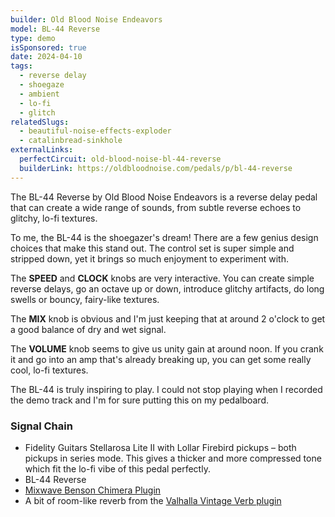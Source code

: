 ```yaml
---
builder: Old Blood Noise Endeavors
model: BL-44 Reverse
type: demo
isSponsored: true
date: 2024-04-10
tags:
  - reverse delay
  - shoegaze
  - ambient
  - lo-fi
  - glitch
relatedSlugs:
  - beautiful-noise-effects-exploder
  - catalinbread-sinkhole
externalLinks:
  perfectCircuit: old-blood-noise-bl-44-reverse
  builderLink: https://oldbloodnoise.com/pedals/p/bl-44-reverse
---
```


The BL-44 Reverse by Old Blood Noise Endeavors is a reverse delay pedal that can create a wide range of sounds, from subtle reverse echoes to glitchy, lo-fi textures.

To me, the BL-44 is the shoegazer's dream! There are a few genius design choices that make this stand out. The control set is super simple and stripped down, yet it brings so much enjoyment to experiment with.

The **SPEED** and **CLOCK** knobs are very interactive. You can create simple reverse delays, go an octave up or down, introduce glitchy artifacts, do long swells or bouncy, fairy-like textures.

The **MIX** knob is obvious and I'm just keeping that at around 2 o'clock to get a good balance of dry and wet signal.

The **VOLUME** knob seems to give us unity gain at around noon. If you crank it and go into an amp that's already breaking up, you can get some really cool, lo-fi textures.

The BL-44 is truly inspiring to play. I could not stop playing when I recorded the demo track and I'm for sure putting this on my pedalboard.

### Signal Chain

- Fidelity Guitars Stellarosa Lite II with Lollar Firebird pickups – both pickups in series mode. This gives a thicker and more compressed tone which fit the lo-fi vibe of this pedal perfectly.
- BL-44 Reverse
- [Mixwave Benson Chimera Plugin](https://www.mixwave.net/products/benson-chimera)
- A bit of room-like reverb from the [Valhalla Vintage Verb plugin](https://valhalladsp.com/shop/reverb/valhalla-vintage-verb/)
